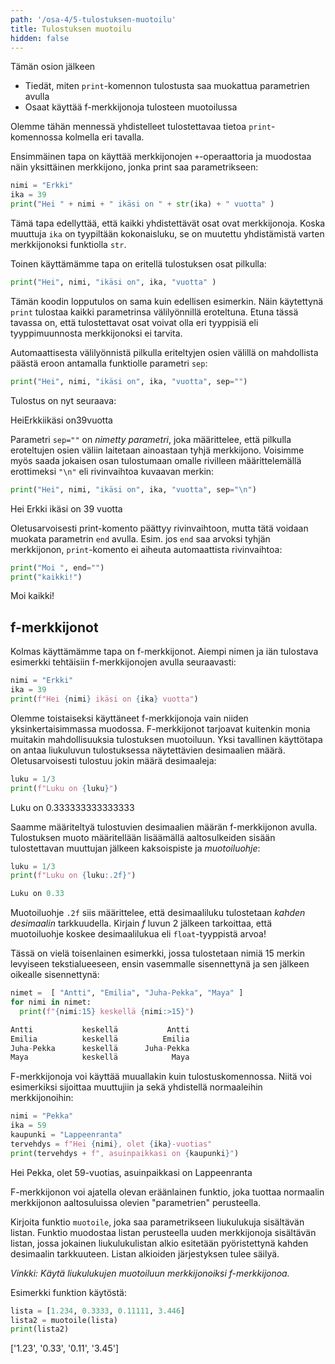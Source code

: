 ```yaml
---
path: '/osa-4/5-tulostuksen-muotoilu'
title: Tulostuksen muotoilu
hidden: false
---
```


<text-box variant='learningObjectives' name='Oppimistavoitteet'>

Tämän osion jälkeen

- Tiedät, miten `print`-komennon tulostusta saa muokattua parametrien avulla
- Osaat käyttää f-merkkijonoja tulosteen muotoilussa

</text-box>

Olemme tähän mennessä yhdistelleet tulostettavaa tietoa `print`-komennossa kolmella eri tavalla.

Ensimmäinen tapa on käyttää merkkijonojen `+`-operaattoria ja muodostaa näin yksittäinen merkkijono, jonka print saa parametrikseen:

```python
nimi = "Erkki"
ika = 39
print("Hei " + nimi + " ikäsi on " + str(ika) + " vuotta" )
```

Tämä tapa edellyttää, että kaikki yhdistettävät osat ovat merkkijonoja. Koska muuttuja `ika` on tyypiltään kokonaisluku, se on muutettu yhdistämistä varten merkkijonoksi funktiolla `str`.

Toinen käyttämämme tapa on eritellä tulostuksen osat pilkulla:

```python
print("Hei", nimi, "ikäsi on", ika, "vuotta" )
```

Tämän koodin lopputulos on sama kuin edellisen esimerkin. Näin käytettynä `print` tulostaa kaikki parametrinsa välilyönnillä eroteltuna. Etuna tässä tavassa on, että tulostettavat osat voivat olla eri tyyppisiä eli tyyppimuunnosta merkkijonoksi ei tarvita.

Automaattisesta välilyönnistä pilkulla eriteltyjen osien välillä on mahdollista päästä eroon antamalla funktiolle parametri `sep`:

```python
print("Hei", nimi, "ikäsi on", ika, "vuotta", sep="")
```

Tulostus on nyt seuraava:

<sample-output>

HeiErkkiikäsi on39vuotta

</sample-output>


Parametri `sep=""` on _nimetty parametri_, joka määrittelee, että pilkulla eroteltujen osien väliin laitetaan ainoastaan tyhjä merkkijono. Voisimme myös saada jokaisen osan tulostumaan omalle rivilleen määrittelemällä erottimeksi `"\n"` eli rivinvaihtoa kuvaavan merkin:

```python
print("Hei", nimi, "ikäsi on", ika, "vuotta", sep="\n")
```

<sample-output>

Hei
Erkki
ikäsi on
39
vuotta

</sample-output>

Oletusarvoisesti print-komento päättyy rivinvaihtoon, mutta tätä voidaan muokata parametrin `end` avulla. Esim. jos `end` saa arvoksi tyhjän merkkijonon, `print`-komento ei aiheuta automaattista rivinvaihtoa:

```python
print("Moi ", end="")
print("kaikki!")
```

<sample-output>

Moi kaikki!

</sample-output>

## f-merkkijonot

Kolmas käyttämämme tapa on f-merkkijonot. Aiempi nimen ja iän tulostava esimerkki tehtäisiin f-merkkijonojen avulla seuraavasti:

```python
nimi = "Erkki"
ika = 39
print(f"Hei {nimi} ikäsi on {ika} vuotta")
```

Olemme toistaiseksi käyttäneet f-merkkijonoja vain niiden yksinkertaisimmassa muodossa. F-merkkijonot tarjoavat kuitenkin monia muitakin mahdollisuuksia tulostuksen muotoiluun. Yksi tavallinen käyttötapa on antaa liukuluvun tulostuksessa näytettävien desimaalien määrä. Oletusarvoisesti tulostuu jokin määrä desimaaleja:

```python
luku = 1/3
print(f"Luku on {luku}")
```

<sample-output>

Luku on 0.333333333333333

</sample-output>

Saamme määriteltyä tulostuvien desimaalien määrän f-merkkijonon avulla. Tulostuksen muoto määritellään lisäämällä aaltosulkeiden sisään tulostettavan muuttujan jälkeen kaksoispiste ja _muotoiluohje_:

```python
luku = 1/3
print(f"Luku on {luku:.2f}")
```

```python
Luku on 0.33
```

Muotoiluohje `.2f` siis määrittelee, että desimaaliluku tulostetaan _kahden desimaalin_ tarkkuudella. Kirjain _f_ luvun 2 jälkeen tarkoittaa, että muotoiluohje koskee desimaalilukua eli `float`-tyyppistä arvoa!

Tässä on vielä toisenlainen esimerkki, jossa tulostetaan nimiä 15 merkin levyiseen tekstialueeseen, ensin vasemmalle sisennettynä ja sen jälkeen oikealle sisennettynä:

```python
nimet =  [ "Antti", "Emilia", "Juha-Pekka", "Maya" ]
for nimi in nimet:
  print(f"{nimi:15} keskellä {nimi:>15}")
```

```python
Antti           keskellä           Antti
Emilia          keskellä          Emilia
Juha-Pekka      keskellä      Juha-Pekka
Maya            keskellä            Maya
```

F-merkkijonoja voi käyttää muuallakin kuin tulostuskomennossa. Niitä voi esimerkiksi sijoittaa muuttujiin ja sekä yhdistellä normaaleihin merkkijonoihin:

```python
nimi = "Pekka"
ika = 59
kaupunki = "Lappeenranta"
tervehdys = f"Hei {nimi}, olet {ika}-vuotias"
print(tervehdys + f", asuinpaikkasi on {kaupunki}")
```

<sample-output>

Hei Pekka, olet 59-vuotias, asuinpaikkasi on Lappeenranta

</sample-output>

F-merkkijonon voi ajatella olevan eräänlainen funktio, joka tuottaa normaalin merkkijonon aaltosuluissa olevien "parametrien" perusteella.

<programming-exercise name='Lukulistasta merkkijonolistaksi' tmcname='osa04-20_lukulistasta_merkkijonolistaksi'>

Kirjoita funktio `muotoile`, joka saa parametrikseen liukulukuja sisältävän listan. Funktio muodostaa listan perusteella uuden merkkijonoja sisältävän listan, jossa jokainen liukulukulistan alkio esitetään pyöristettynä kahden desimaalin tarkkuuteen. Listan alkioiden järjestyksen tulee säilyä.

_Vinkki: Käytä liukulukujen muotoiluun merkkijonoiksi f-merkkijonoa._

Esimerkki funktion käytöstä:

```python
lista = [1.234, 0.3333, 0.11111, 3.446]
lista2 = muotoile(lista)
print(lista2)
```

<sample-output>

['1.23', '0.33', '0.11', '3.45']

</sample-output>

</programming-exercise>

<quiz id="90d650f3-fde1-5132-ade9-73f3b4bf6189"></quiz>
